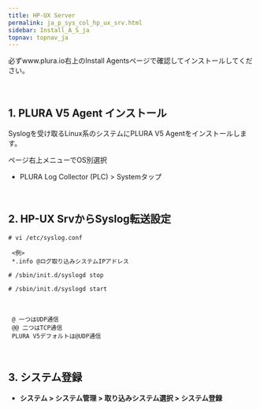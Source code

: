 ```yaml
---
title: HP-UX Server
permalink: ja_p_sys_col_hp_ux_srv.html
sidebar: Install_A_S_ja
topnav: topnav_ja
---
```


必ずwww.plura.io右上のInstall Agentsページで確認してインストールしてください。

<br />

## 1. PLURA V5 Agent インストール

Syslogを受け取るLinux系のシステムにPLURA V5 Agentをインストールします。

ページ右上メニューでOS別選択

  - PLURA Log Collector (PLC) > Systemタップ
 
<br />

## 2. HP-UX SrvからSyslog転送設定

`# vi /etc/syslog.conf`

     <例>
     *.info @ログ取り込みシステムIPアドレス

`# /sbin/init.d/syslogd stop`

`# /sbin/init.d/syslogd start`

<br />

     @ 一つはUDP通信
     @@ 二つはTCP通信
     PLURA V5デフォルトは@UDP通信

<br />

## 3. システム登録

- **システム > システム管理 > 取り込みシステム選択 > システム登録**
 <!-- [![image](/docs/images/Ins_G/P_Sys_Collector_HP-UX_Srv/HP_UX.png)](/docs/images/Ins_G/P_Sys_Collector_HP-UX_Srv/HP_UX.png){:target="_blank"} -->
